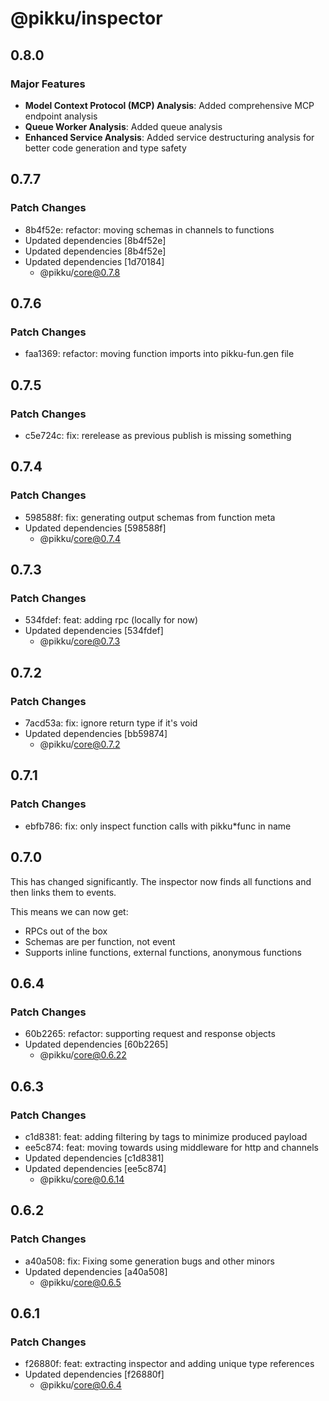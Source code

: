 # @pikku/inspector

## 0.8.0

### Major Features

- **Model Context Protocol (MCP) Analysis**: Added comprehensive MCP endpoint analysis
- **Queue Worker Analysis**: Added queue analysis
- **Enhanced Service Analysis**: Added service destructuring analysis for better code generation and type safety

## 0.7.7

### Patch Changes

- 8b4f52e: refactor: moving schemas in channels to functions
- Updated dependencies [8b4f52e]
- Updated dependencies [8b4f52e]
- Updated dependencies [1d70184]
  - @pikku/core@0.7.8

## 0.7.6

### Patch Changes

- faa1369: refactor: moving function imports into pikku-fun.gen file

## 0.7.5

### Patch Changes

- c5e724c: fix: rerelease as previous publish is missing something

## 0.7.4

### Patch Changes

- 598588f: fix: generating output schemas from function meta
- Updated dependencies [598588f]
  - @pikku/core@0.7.4

## 0.7.3

### Patch Changes

- 534fdef: feat: adding rpc (locally for now)
- Updated dependencies [534fdef]
  - @pikku/core@0.7.3

## 0.7.2

### Patch Changes

- 7acd53a: fix: ignore return type if it's void
- Updated dependencies [bb59874]
  - @pikku/core@0.7.2

## 0.7.1

### Patch Changes

- ebfb786: fix: only inspect function calls with pikku\*func in name

## 0.7.0

This has changed significantly. The inspector now finds all functions and then links them to events.

This means we can now get:

- RPCs out of the box
- Schemas are per function, not event
- Supports inline functions, external functions, anonymous functions

## 0.6.4

### Patch Changes

- 60b2265: refactor: supporting request and response objects
- Updated dependencies [60b2265]
  - @pikku/core@0.6.22

## 0.6.3

### Patch Changes

- c1d8381: feat: adding filtering by tags to minimize produced payload
- ee5c874: feat: moving towards using middleware for http and channels
- Updated dependencies [c1d8381]
- Updated dependencies [ee5c874]
  - @pikku/core@0.6.14

## 0.6.2

### Patch Changes

- a40a508: fix: Fixing some generation bugs and other minors
- Updated dependencies [a40a508]
  - @pikku/core@0.6.5

## 0.6.1

### Patch Changes

- f26880f: feat: extracting inspector and adding unique type references
- Updated dependencies [f26880f]
  - @pikku/core@0.6.4
